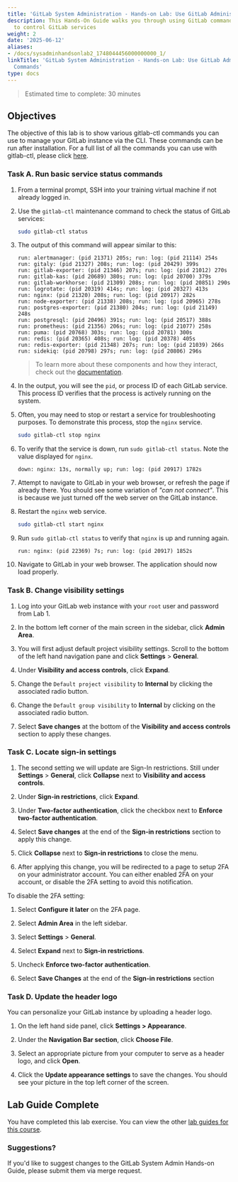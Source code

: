 ```yaml
---
title: 'GitLab System Administration - Hands-on Lab: Use GitLab Administration Commands'
description: This Hands-On Guide walks you through using GitLab command gitlab-ctl
  to control GitLab services
weight: 2
date: '2025-06-12'
aliases:
- /docs/sysadminhandsonlab2_1748044456000000000_1/
linkTitle: 'GitLab System Administration - Hands-on Lab: Use GitLab Administration
  Commands'
type: docs
---
```


> Estimated time to complete: 30 minutes

## Objectives

The objective of this lab is to show various gitlab-ctl commands you can use to manage your GitLab instance via the CLI. These commands can be run after installation. For a full list of all the commands you can use with gitlab-ctl, please click [here](https://docs.gitlab.com/omnibus/maintenance/).

### Task A. Run basic service status commands

1. From a terminal prompt, SSH into your training virtual machine if not already logged in.

1. Use the `gitlab-ctl` maintenance command to check the status of GitLab services:

   ```bash
   sudo gitlab-ctl status
   ```

1. The output of this command will appear similar to this:

   ```text
   run: alertmanager: (pid 21371) 205s; run: log: (pid 21114) 254s
   run: gitaly: (pid 21327) 208s; run: log: (pid 20429) 399s
   run: gitlab-exporter: (pid 21346) 207s; run: log: (pid 21012) 270s
   run: gitlab-kas: (pid 20689) 380s; run: log: (pid 20700) 379s
   run: gitlab-workhorse: (pid 21309) 208s; run: log: (pid 20851) 290s
   run: logrotate: (pid 20319) 414s; run: log: (pid 20327) 413s
   run: nginx: (pid 21320) 208s; run: log: (pid 20917) 282s
   run: node-exporter: (pid 21338) 208s; run: log: (pid 20965) 278s
   run: postgres-exporter: (pid 21380) 204s; run: log: (pid 21149) 248s
   run: postgresql: (pid 20496) 391s; run: log: (pid 20517) 388s
   run: prometheus: (pid 21356) 206s; run: log: (pid 21077) 258s
   run: puma: (pid 20768) 303s; run: log: (pid 20781) 300s
   run: redis: (pid 20365) 408s; run: log: (pid 20378) 405s
   run: redis-exporter: (pid 21348) 207s; run: log: (pid 21039) 266s
   run: sidekiq: (pid 20798) 297s; run: log: (pid 20806) 296s
   ```

   > To learn more about these components and how they interact, check out the [documentation](https://docs.gitlab.com/ee/development/architecture.html).

1. In the output, you will see the `pid`, or process ID of each GitLab service. This process ID verifies that the process is actively running on the system.

1. Often, you may need to stop or restart a service for troubleshooting purposes. To demonstrate this process, stop the `nginx` service.

   ```bash
   sudo gitlab-ctl stop nginx
   ```

1. To verify that the service is down, run `sudo gitlab-ctl status`. Note the value displayed for `nginx`.

   ```text
   down: nginx: 13s, normally up; run: log: (pid 20917) 1782s
   ```

1. Attempt to navigate to GitLab in your web browser, or refresh the page if already there. You should see some variation of *"can not connect"*. This is because we just turned off the web server on the GitLab instance.

1. Restart the `nginx` web service.

   ```bash
   sudo gitlab-ctl start nginx
   ```

1. Run `sudo gitlab-ctl status` to verify that `nginx` is up and running again.

   ```text
   run: nginx: (pid 22369) 7s; run: log: (pid 20917) 1852s
   ```

1. Navigate to GitLab in your web browser. The application should now load properly.

### Task B. Change visibility settings

1. Log into your GitLab web instance with your `root` user and password from Lab 1.

1. In the bottom left corner of the main screen in the sidebar, click **Admin Area**.

1. You will first adjust default project visibility settings. Scroll to the bottom of the left hand navigation pane and click **Settings** > **General**.

1. Under **Visibility and access controls**, click **Expand**.

1. Change the `Default project visibility` to **Internal** by clicking the associated radio button.

1. Change the `Default group visibility` to **Internal** by clicking on the associated radio button.

1. Select **Save changes** at the bottom of the **Visibility and access controls** section to apply these changes.

### Task C. Locate sign-in settings

1. The second setting we will update are Sign-In restrictions. Still under **Settings** > **General**, click **Collapse** next to **Visibility and access controls**.

1. Under **Sign-in restrictions**, click **Expand**.

1. Under **Two-factor authentication**, click the checkbox next to **Enforce two-factor authentication**.

1. Select **Save changes** at the end of the **Sign-in restrictions** section to apply this change.

1. Click **Collapse** next to **Sign-in restrictions** to close the menu.

1. After applying this change, you will be redirected to a page to setup 2FA on your administrator account. You can either enabled 2FA on your account, or disable the 2FA setting to avoid this notification.

To disable the 2FA setting:

1. Select **Configure it later** on the 2FA page.

1. Select **Admin Area** in the left sidebar.

1. Select **Settings** > **General**.

1. Select **Expand** next to **Sign-in restrictions**.

1. Uncheck **Enforce two-factor authentication**.

1. Select **Save Changes** at the end of the **Sign-in restrictions** section

### Task D. Update the header logo

You can personalize your GitLab instance by uploading a header logo.

1. On the left hand side panel, click **Settings > Appearance**.

1. Under the **Navigation Bar section**, click **Choose File**.

1. Select an appropriate picture from your computer to serve as a header logo, and click **Open**.

1. Click the **Update appearance settings** to save the changes. You should see your picture in the top left corner of the screen.

## Lab Guide Complete

You have completed this lab exercise. You can view the other [lab guides for this course](/handbook/customer-success/professional-services-engineering/education-services/sysadminhandson).

### Suggestions?

If you'd like to suggest changes to the GitLab System Admin Hands-on Guide, please submit them via merge request.
